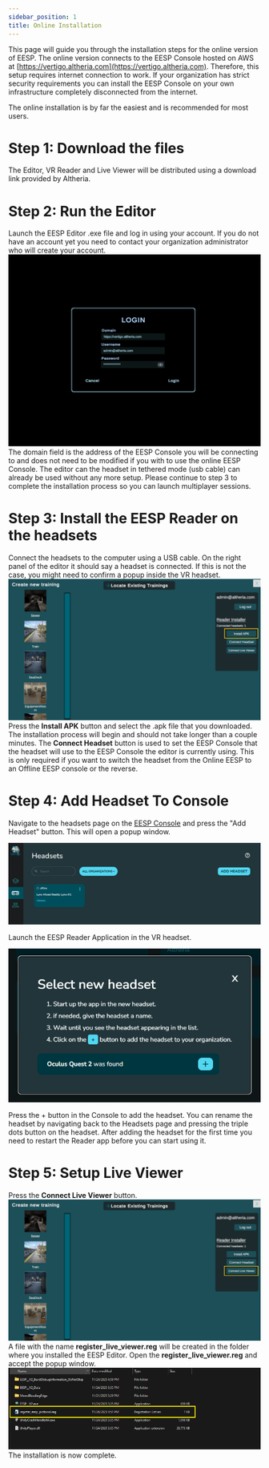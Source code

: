 ```yaml
---
sidebar_position: 1
title: Online Installation
---
```



This page will guide you through the installation steps for the online version of EESP. The online version connects to the EESP Console hosted on AWS at [https://vertigo.altheria.com](https://vertigo.altheria.com). Therefore, this setup requires internet connection to work. If your organization has strict security requirements you can install the EESP Console on your own infrastructure completely disconnected from the internet.

The online installation is by far the easiest and is recommended for most users.

# Step 1: Download the files
The Editor, VR Reader and Live Viewer will be distributed using a download link provided by Altheria. 


# Step 2: Run the Editor
Launch the EESP Editor .exe file and log in using your account. If you do not have an account yet you need to contact your organization administrator who will create your account.
![editor-login.png](/img/editor-login.png)
The domain field is the address of the EESP Console you will be connecting to and does not need to be modified if you with to use the online EESP Console.
The editor can the headset in tethered mode (usb cable) can already be used without any more setup. Please continue to step 3 to complete the installation process so you can launch multiplayer sessions.


# Step 3: Install the EESP Reader on the headsets
Connect the headsets to the computer using a USB cable. On the right panel of the editor it should say a headset is connected. If this is not the case, you might need to confirm a popup inside the VR headset.
![install-apk.png](/img/install-apk.png)
Press the **Install APK** button and select the .apk file that you downloaded. The installation process will begin and should not take longer than a couple minutes.
The **Connect Headset** button is used to set the EESP Console that the headset will use to the EESP Console the editor is currently using. This is only required if you want to switch the headset from the Online EESP to an Offline EESP console or the reverse.

# Step 4: Add Headset To Console
Navigate to the headsets page on the [EESP Console](https://vertigo.altheria.com) and press the "Add Headset" button. This will open a popup window.

![console-add-headset.png](/img/console-add-headset.png)

Launch the EESP Reader Application in the VR headset.

![console-add-headset-popup.png](/img/console-add-headset-popup.png)

Press the + button in the Console to add the headset. You can rename the headset by navigating back to the Headsets page and pressing the triple dots button on the headset.
After adding the headset for the first time you need to restart the Reader app before you can start using it.

# Step 5: Setup Live Viewer
Press the **Connect Live Viewer** button.
![connect-live-viewe.png](/img/connect-live-viewer.png)
A file with the name **register_live_viewer.reg** will be created in the folder where you installed the EESP Editor. Open the **register_live_viewer.reg** and accept the popup window.
![run-reg-file.png](/img/run-reg-file.png)
The installation is now complete.